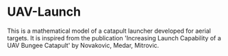 # UAV-Launch
This is a mathematical model of a catapult launcher developed for aerial targets. It is inspired from the publication 'Increasing Launch Capability of a UAV Bungee Catapult' by Novakovic, Medar, Mitrovic.

